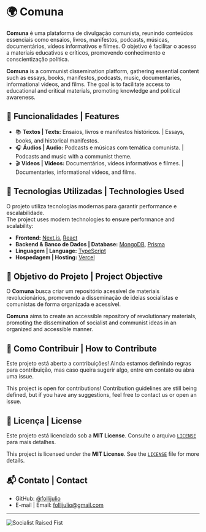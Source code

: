 # 🌍 Comuna

**Comuna** é uma plataforma de divulgação comunista, reunindo conteúdos essenciais como ensaios, livros, manifestos, podcasts, músicas, documentários, vídeos informativos e filmes. O objetivo é facilitar o acesso a materiais educativos e críticos, promovendo conhecimento e conscientização política.

**Comuna** is a communist dissemination platform, gathering essential content such as essays, books, manifestos, podcasts, music, documentaries, informational videos, and films. The goal is to facilitate access to educational and critical materials, promoting knowledge and political awareness.

## 📌 Funcionalidades | Features
- 📚 **Textos | Texts:** Ensaios, livros e manifestos históricos. | Essays, books, and historical manifestos.
- 🎧 **Áudios | Audio:** Podcasts e músicas com temática comunista. | Podcasts and music with a communist theme.
- 🎬 **Vídeos | Videos:** Documentários, vídeos informativos e filmes. | Documentaries, informational videos, and films.

## 🚀 Tecnologias Utilizadas | Technologies Used
O projeto utiliza tecnologias modernas para garantir performance e escalabilidade.  
The project uses modern technologies to ensure performance and scalability:

- **Frontend:** [Next.js](https://nextjs.org/), [React](https://reactjs.org/)
- **Backend & Banco de Dados | Database:** [MongoDB](https://www.mongodb.com/), [Prisma](https://www.prisma.io/)
- **Linguagem | Language:** [TypeScript](https://www.typescriptlang.org/)
- **Hospedagem | Hosting:** [Vercel](https://vercel.com/)

## 🎯 Objetivo do Projeto | Project Objective
O **Comuna** busca criar um repositório acessível de materiais revolucionários, promovendo a disseminação de ideias socialistas e comunistas de forma organizada e acessível.  

**Comuna** aims to create an accessible repository of revolutionary materials, promoting the dissemination of socialist and communist ideas in an organized and accessible manner.

## 🔧 Como Contribuir | How to Contribute
Este projeto está aberto a contribuições! Ainda estamos definindo regras para contribuição, mas caso queira sugerir algo, entre em contato ou abra uma issue.  

This project is open for contributions! Contribution guidelines are still being defined, but if you have any suggestions, feel free to contact us or open an issue.

## 📜 Licença | License
Este projeto está licenciado sob a **MIT License**. Consulte o arquivo [`LICENSE`](./LICENSE) para mais detalhes.  

This project is licensed under the **MIT License**. See the [`LICENSE`](./LICENSE) file for more details.

## 📬 Contato | Contact
- GitHub: [@follijulio](https://github.com/follijulio)
- E-mail | Email: [follijulio@gmail.com](mailto:follijulio@gmail.com)

---

![Socialist Raised Fist](https://cdn.shopify.com/s/files/1/0489/6971/1782/files/Socialist_Raised_Fist_480x480.png?v=1606881055)
